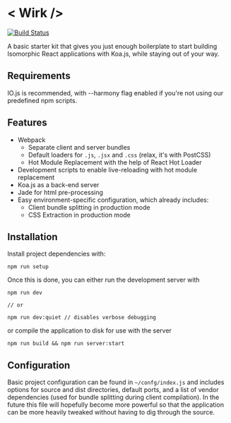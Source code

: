< Wirk />
=========
[![Build Status](https://travis-ci.org/davezuko/wirk-starter.svg?branch=master)](https://travis-ci.org/davezuko/wirk-starter/)

A basic starter kit that gives you just enough boilerplate to start building Isomorphic React applications with Koa.js, while staying out of your way.

Requirements
------------
IO.js is recommended, with --harmony flag enabled if you're not using our predefined npm scripts.

Features
--------
* Webpack
  * Separate client and server bundles
  * Default loaders for `.js`, `.jsx` and `.css` (relax, it's with PostCSS)
  * Hot Module Replacement with the help of React Hot Loader
* Development scripts to enable live-reloading with hot module replacement
* Koa.js as a back-end server
* Jade for html pre-processing
* Easy environment-specific configuration, which already includes:
  * Client bundle splitting in production mode
  * CSS Extraction in production mode

Installation
-------------

Install project dependencies with:
```
npm run setup
```

Once this is done, you can either run the development server with

```
npm run dev

// or

npm run dev:quiet // disables verbose debugging
```

or compile the application to disk for use with the server

```
npm run build && npm run server:start
```

Configuration
-------------
Basic project configuration can be found in `~/confg/index.js` and includes options for source and dist directories, default ports, and a list of vendor dependencies (used for bundle splitting during client compilation). In the future this file will hopefully become more powerful so that the application can be more heavily tweaked without having to dig through the source.
